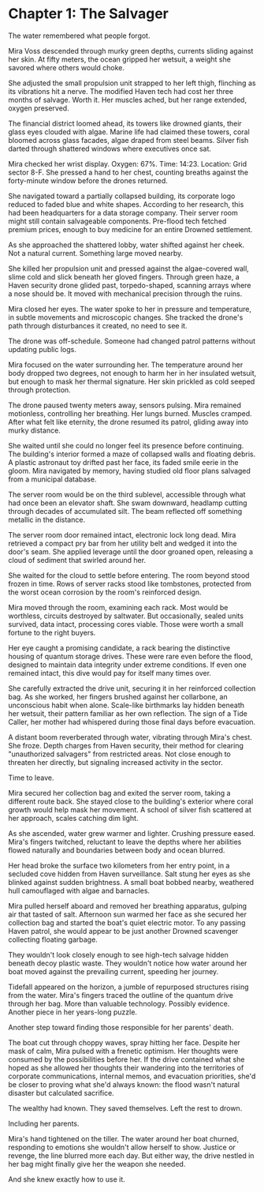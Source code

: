 # Chapter 1: The Salvager

The water remembered what people forgot.

Mira Voss descended through murky green depths, currents sliding against her skin. At fifty meters, the ocean gripped her wetsuit, a weight she savored where others would choke.

She adjusted the small propulsion unit strapped to her left thigh, flinching as its vibrations hit a nerve. The modified Haven tech had cost her three months of salvage. Worth it. Her muscles ached, but her range extended, oxygen preserved.

The financial district loomed ahead, its towers like drowned giants, their glass eyes clouded with algae. Marine life had claimed these towers, coral bloomed across glass facades, algae draped from steel beams. Silver fish darted through shattered windows where executives once sat.

Mira checked her wrist display. Oxygen: 67%. Time: 14:23. Location: Grid sector 8-F. She pressed a hand to her chest, counting breaths against the forty-minute window before the drones returned.

She navigated toward a partially collapsed building, its corporate logo reduced to faded blue and white shapes. According to her research, this had been headquarters for a data storage company. Their server room might still contain salvageable components. Pre-flood tech fetched premium prices, enough to buy medicine for an entire Drowned settlement.

As she approached the shattered lobby, water shifted against her cheek. Not a natural current. Something large moved nearby.

She killed her propulsion unit and pressed against the algae-covered wall, slime cold and slick beneath her gloved fingers. Through green haze, a Haven security drone glided past, torpedo-shaped, scanning arrays where a nose should be. It moved with mechanical precision through the ruins.

Mira closed her eyes. The water spoke to her in pressure and temperature, in subtle movements and microscopic changes. She tracked the drone's path through disturbances it created, no need to see it.

The drone was off-schedule. Someone had changed patrol patterns without updating public logs.

Mira focused on the water surrounding her. The temperature around her body dropped two degrees, not enough to harm her in her insulated wetsuit, but enough to mask her thermal signature. Her skin prickled as cold seeped through protection.

The drone paused twenty meters away, sensors pulsing. Mira remained motionless, controlling her breathing. Her lungs burned. Muscles cramped. After what felt like eternity, the drone resumed its patrol, gliding away into murky distance.

She waited until she could no longer feel its presence before continuing. The building's interior formed a maze of collapsed walls and floating debris. A plastic astronaut toy drifted past her face, its faded smile eerie in the gloom. Mira navigated by memory, having studied old floor plans salvaged from a municipal database.

The server room would be on the third sublevel, accessible through what had once been an elevator shaft. She swam downward, headlamp cutting through decades of accumulated silt. The beam reflected off something metallic in the distance.

The server room door remained intact, electronic lock long dead. Mira retrieved a compact pry bar from her utility belt and wedged it into the door's seam. She applied leverage until the door groaned open, releasing a cloud of sediment that swirled around her.

She waited for the cloud to settle before entering. The room beyond stood frozen in time. Rows of server racks stood like tombstones, protected from the worst ocean corrosion by the room's reinforced design.

Mira moved through the room, examining each rack. Most would be worthless, circuits destroyed by saltwater. But occasionally, sealed units survived, data intact, processing cores viable. Those were worth a small fortune to the right buyers.

Her eye caught a promising candidate, a rack bearing the distinctive housing of quantum storage drives. These were rare even before the flood, designed to maintain data integrity under extreme conditions. If even one remained intact, this dive would pay for itself many times over.

She carefully extracted the drive unit, securing it in her reinforced collection bag. As she worked, her fingers brushed against her collarbone, an unconscious habit when alone. Scale-like birthmarks lay hidden beneath her wetsuit, their pattern familiar as her own reflection. The sign of a Tide Caller, her mother had whispered during those final days before evacuation.

A distant boom reverberated through water, vibrating through Mira's chest. She froze. Depth charges from Haven security, their method for clearing "unauthorized salvagers" from restricted areas. Not close enough to threaten her directly, but signaling increased activity in the sector.

Time to leave.

Mira secured her collection bag and exited the server room, taking a different route back. She stayed close to the building's exterior where coral growth would help mask her movement. A school of silver fish scattered at her approach, scales catching dim light.

As she ascended, water grew warmer and lighter. Crushing pressure eased. Mira's fingers twitched, reluctant to leave the depths where her abilities flowed naturally and boundaries between body and ocean blurred.

Her head broke the surface two kilometers from her entry point, in a secluded cove hidden from Haven surveillance. Salt stung her eyes as she blinked against sudden brightness. A small boat bobbed nearby, weathered hull camouflaged with algae and barnacles.

Mira pulled herself aboard and removed her breathing apparatus, gulping air that tasted of salt. Afternoon sun warmed her face as she secured her collection bag and started the boat's quiet electric motor. To any passing Haven patrol, she would appear to be just another Drowned scavenger collecting floating garbage.

They wouldn't look closely enough to see high-tech salvage hidden beneath decoy plastic waste. They wouldn't notice how water around her boat moved against the prevailing current, speeding her journey.

Tidefall appeared on the horizon, a jumble of repurposed structures rising from the water. Mira's fingers traced the outline of the quantum drive through her bag. More than valuable technology. Possibly evidence. Another piece in her years-long puzzle.

Another step toward finding those responsible for her parents' death.

The boat cut through choppy waves, spray hitting her face. Despite her mask of calm, Mira pulsed with a frenetic optimism. Her thoughts were consumed by the possibilities before her. If the drive contained what she hoped as she allowed her thoughts their wandering into the territories of corporate communications, internal memos, and evacuation priorities, she'd be closer to proving what she'd always known: the flood wasn't natural disaster but calculated sacrifice.

The wealthy had known. They saved themselves. Left the rest to drown.

Including her parents.

Mira's hand tightened on the tiller. The water around her boat churned, responding to emotions she wouldn't allow herself to show. Justice or revenge, the line blurred more each day. But either way, the drive nestled in her bag might finally give her the weapon she needed.

And she knew exactly how to use it.
